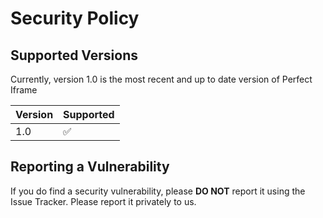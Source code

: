 # Security Policy

## Supported Versions

Currently, version 1.0 is the most recent and up to date version of Perfect Iframe

| Version | Supported          |
| ------- | ------------------ |
|   1.0   | :white_check_mark: |

## Reporting a Vulnerability

If you do find a security vulnerability, please **DO NOT** report it using the Issue Tracker. Please report it privately to us.
